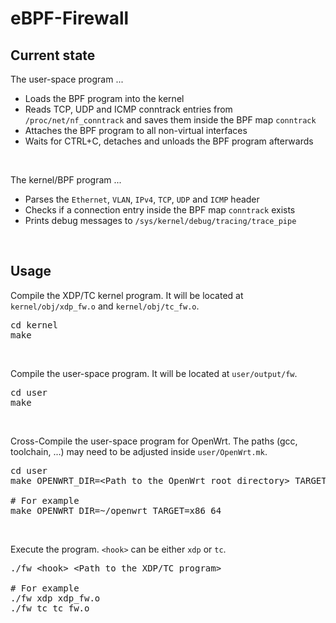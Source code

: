 # eBPF-Firewall
## Current state
The user-space program ...
* Loads the BPF program into the kernel
* Reads TCP, UDP and ICMP conntrack entries from <code>/proc/net/nf_conntrack</code> and saves them inside the BPF map <code>conntrack</code>
* Attaches the BPF program to all non-virtual interfaces
* Waits for CTRL+C, detaches and unloads the BPF program afterwards

<br>

The kernel/BPF program ...
* Parses the <code>Ethernet</code>, <code>VLAN</code>, <code>IPv4</code>, <code>TCP</code>, <code>UDP</code> and <code>ICMP</code> header
* Checks if a connection entry inside the BPF map <code>conntrack</code> exists
* Prints debug messages to <code>/sys/kernel/debug/tracing/trace_pipe</code>

<br>

## Usage

Compile the XDP/TC kernel program. It will be located at <code>kernel/obj/xdp_fw.o</code> and <code>kernel/obj/tc_fw.o</code>.
<pre>
cd kernel
make
</pre>
<br>

Compile the user-space program. It will be located at <code>user/output/fw</code>.
<pre>
cd user
make
</pre>
<br>

Cross-Compile the user-space program for OpenWrt. The paths (gcc, toolchain, ...) may need to be adjusted inside <code>user/OpenWrt.mk</code>.
<pre>
cd user
make OPENWRT_DIR=&lt;Path to the OpenWrt root directory&gt; TARGET=&lt;OpenWrt Target&gt;

# For example
make OPENWRT_DIR=~/openwrt TARGET=x86_64
</pre>
<br>

Execute the program. <code>&lt;hook&gt;</code> can be either <code>xdp</code> or <code>tc</code>.
<pre>
./fw &lt;hook&gt; &lt;Path to the XDP/TC program&gt;

# For example
./fw xdp xdp_fw.o
./fw tc tc_fw.o
</pre>
